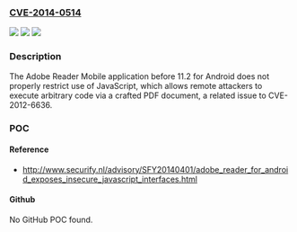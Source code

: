 ### [CVE-2014-0514](https://cve.mitre.org/cgi-bin/cvename.cgi?name=CVE-2014-0514)
![](https://img.shields.io/static/v1?label=Product&message=n%2Fa&color=blue)
![](https://img.shields.io/static/v1?label=Version&message=n%2Fa&color=blue)
![](https://img.shields.io/static/v1?label=Vulnerability&message=n%2Fa&color=brighgreen)

### Description

The Adobe Reader Mobile application before 11.2 for Android does not properly restrict use of JavaScript, which allows remote attackers to execute arbitrary code via a crafted PDF document, a related issue to CVE-2012-6636.

### POC

#### Reference
- http://www.securify.nl/advisory/SFY20140401/adobe_reader_for_android_exposes_insecure_javascript_interfaces.html

#### Github
No GitHub POC found.

